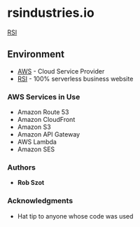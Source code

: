 # rsindustries.io

[RSI](https://rsindustries.io)

## Environment

* [AWS](https://aws.amazon.com) - Cloud Service Provider
* [RSI](https://rsindustries.io) - 100% serverless business website

### AWS Services in Use
* Amazon Route 53  
* Amazon CloudFront  
* Amazon S3  
* Amazon API Gateway  
* AWS Lambda  
* Amazon SES

### Authors

* **Rob Szot**

### Acknowledgments

* Hat tip to anyone whose code was used
